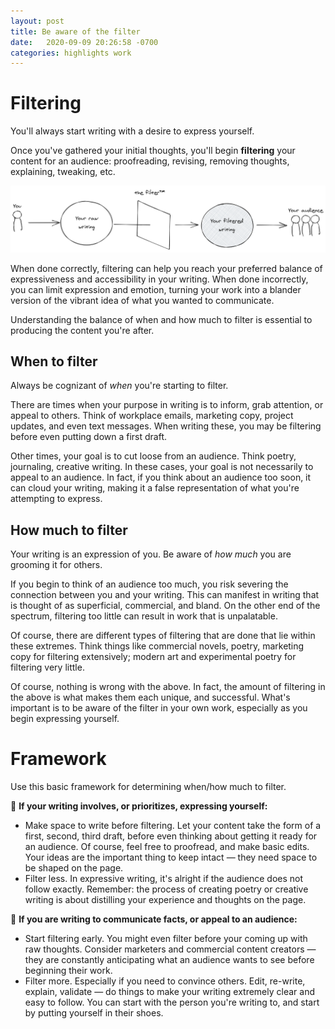 ```yaml
---
layout: post
title: Be aware of the filter
date:   2020-09-09 20:26:58 -0700
categories: highlights work
---
```


# Filtering

You'll always start writing with a desire to express yourself.

Once you've gathered your initial thoughts, you'll begin **filtering** your content for an audience: proofreading, revising, removing thoughts, explaining, tweaking, etc.

![filtering diagram](https://raw.githubusercontent.com/svvchen/nervxious/gh-pages/assets/images/filter.png)

When done correctly, filtering can help you reach your preferred balance of expressiveness and accessibility in your writing. When done incorrectly, you can limit expression and emotion, turning your work into a blander version of the vibrant idea of what you wanted to communicate.

Understanding the balance of when and how much to filter is essential to producing the content you're after.

## When to filter

Always be cognizant of *when* you're starting to filter.

There are times when your purpose in writing is to inform, grab attention, or appeal to others. Think of workplace emails, marketing copy, project updates, and even text messages. When writing these, you may be filtering before even putting down a first draft.

Other times, your goal is to cut loose from an audience. Think poetry, journaling, creative writing. In these cases, your goal is not necessarily to appeal to an audience. In fact, if you think about an audience too soon, it can cloud your writing, making it a false representation of what you're attempting to express.

## How much to filter

Your writing is an expression of you. Be aware of *how much* you are grooming it for others.

If you begin to think of an audience too much, you risk severing the connection between you and your writing. This can manifest in writing that is thought of as superficial, commercial, and bland. On the other end of the spectrum, filtering too little can result in work that is unpalatable.

Of course, there are different types of filtering that are done that lie within these extremes. Think things like commercial novels, poetry, marketing copy for filtering extensively; modern art and  experimental poetry for filtering very little.

Of course, nothing is wrong with the above. In fact, the amount of filtering in the above is what makes them each unique, and successful. What's important is to be aware of the filter in your own work, especially as you begin expressing yourself.

# Framework

Use this basic framework for determining when/how much to filter.

💟 **If your writing involves, or prioritizes, expressing yourself:**

- Make space to write before filtering. Let your content take the form of a first, second, third draft, before even thinking about getting it ready for an audience. Of course, feel free to proofread, and make basic edits. Your ideas are the important thing to keep intact — they need space to be shaped on the page.
- Filter less. In expressive writing, it's alright if the audience does not follow exactly. Remember: the process of creating poetry or creative writing is about distilling your experience and thoughts on the page.

📣 **If you are writing to communicate facts, or appeal to an audience:** 

- Start filtering early. You might even filter before your coming up with raw thoughts. Consider marketers and commercial content creators — they are constantly anticipating what an audience wants to see before beginning their work.
- Filter more. Especially if you need to convince others. Edit, re-write, explain, validate — do things to make your writing extremely clear and easy to follow. You can start with the person you're writing to, and start by putting yourself in their shoes.
